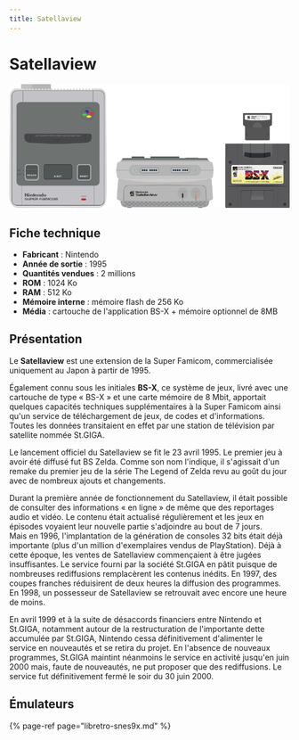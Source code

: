 ```yaml
---
title: Satellaview
---
```


# Satellaview

![](./satellaview/image%20%28280%29.png)

## Fiche technique

* **Fabricant** : Nintendo
* **Année de sortie** : 1995
* **Quantités vendues** : 2 millions
* **ROM** : 1024 Ko
* **RAM** : 512 Ko
* **Mémoire interne** : mémoire flash de 256 Ko
* **Média** : cartouche de l'application BS-X + mémoire optionnel de 8MB

## Présentation

Le **Satellaview** est une extension de la Super Famicom, commercialisée uniquement au Japon à partir de 1995.

Également connu sous les initiales **BS-X**, ce système de jeux, livré avec une cartouche de type « BS-X » et une carte mémoire de 8 Mbit, apportait quelques capacités techniques supplémentaires à la Super Famicom ainsi qu'un service de téléchargement de jeux, de codes et d'informations. Toutes les données transitaient en effet par une station de télévision par satellite nommée St.GIGA.

Le lancement officiel du Satellaview se fit le 23 avril 1995. Le premier jeu à avoir été diffusé fut BS Zelda. Comme son nom l'indique, il s'agissait d'un remake du premier jeu de la série The Legend of Zelda revu au goût du jour avec de nombreux ajouts et changements.

Durant la première année de fonctionnement du Satellaview, il était possible de consulter des informations « en ligne » de même que des reportages audio et vidéo. Le contenu était actualisé régulièrement et les jeux en épisodes voyaient leur nouvelle partie s'adjoindre au bout de 7 jours.  
Mais en 1996, l'implantation de la génération de consoles 32 bits était déjà importante \(plus d'un million d'exemplaires vendus de PlayStation\). Déjà à cette époque, les ventes de Satellaview commençaient à être jugées insuffisantes. Le service fourni par la société St.GIGA en pâtit puisque de nombreuses rediffusions remplacèrent les contenus inédits. En 1997, des coupes franches réduisirent de deux heures la diffusion des programmes. En 1998, un possesseur de Satellaview se retrouvait avec encore une heure de moins.

En avril 1999 et à la suite de désaccords financiers entre Nintendo et St.GIGA, notamment autour de la restructuration de l'importante dette accumulée par St.GIGA, Nintendo cessa définitivement d'alimenter le service en nouveautés et se retira du projet. En l'absence de nouveaux programmes, St.GIGA maintint néanmoins le service en activité jusqu'en juin 2000 mais, faute de nouveautés, ne put proposer que des rediffusions. Le service fut définitivement fermé le soir du 30 juin 2000.

## Émulateurs

{% page-ref page="libretro-snes9x.md" %}

